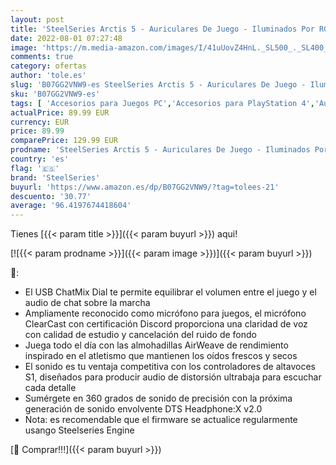 ```yaml
---
layout: post
title: 'SteelSeries Arctis 5 - Auriculares De Juego - Iluminados Por RGB - Dts Headphone:X V2.0 Surround - Para PC  Playstation 5 Y PlayStation 4 - Negro'
date: 2022-08-01 07:27:48
image: 'https://m.media-amazon.com/images/I/41uUovZ4HnL._SL500_._SL400_.jpg'
comments: true
category: ofertas
author: 'tole.es'
slug: 'B07GG2VNW9-es SteelSeries Arctis 5 - Auriculares De Juego - Iluminados...'
sku: 'B07GG2VNW9-es'
tags: [ 'Accesorios para Juegos PC','Accesorios para PlayStation 4','Auriculares gaming con micrófono para PlayStation 4','Electrónica','Hardware y juegos para PlayStation 4','Juegos y Accesorios para PC','Videojuegos','playstation','steelseries','🇪🇸', ]
actualPrice: 89.99 EUR
currency: EUR
price: 89.99
comparePrice: 129.99 EUR
prodname: 'SteelSeries Arctis 5 - Auriculares De Juego - Iluminados Por RGB - Dts Headphone:X V2.0 Surround - Para PC  Playstation 5 Y PlayStation 4 - Negro'
country: 'es'
flag: '🇪🇸'
brand: 'SteelSeries'
buyurl: 'https://www.amazon.es/dp/B07GG2VNW9/?tag=tolees-21'
descuento: '30.77'
average: '96.4197674418604'
---
```


Tienes [{{< param title >}}]({{< param buyurl >}}) aqui!

[![{{< param prodname >}}]({{< param image >}})]({{< param buyurl >}})

🔎:

- El USB ChatMix Dial te permite equilibrar el volumen entre el juego y el audio de chat sobre la marcha
- Ampliamente reconocido como micrófono para juegos, el micrófono ClearCast con certificación Discord proporciona una claridad de voz con calidad de estudio y cancelación del ruido de fondo
- Juega todo el día con las almohadillas AirWeave de rendimiento inspirado en el atletismo que mantienen los oídos frescos y secos
- El sonido es tu ventaja competitiva con los controladores de altavoces S1, diseñados para producir audio de distorsión ultrabaja para escuchar cada detalle
- Sumérgete en 360 grados de sonido de precisión con la próxima generación de sonido envolvente DTS Headphone:X v2.0
- Nota: es recomendable que el firmware se actualice regularmente usango Steelseries Engine

[🛒 Comprar!!!]({{< param buyurl >}})
